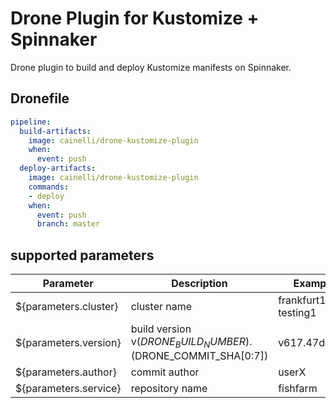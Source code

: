 # Drone Plugin for Kustomize + Spinnaker

Drone plugin to build and deploy Kustomize manifests on Spinnaker.

## Dronefile

```yml
pipeline:
  build-artifacts:
    image: cainelli/drone-kustomize-plugin
    when:
      event: push
  deploy-artifacts:
    image: cainelli/drone-kustomize-plugin
    commands:
    - deploy
    when:
      event: push
      branch: master
```

## supported parameters

| Parameter             | Description                                                   | Example              |
|-----------------------|---------------------------------------------------------------|----------------------|
| ${parameters.cluster} | cluster name                                                  | frankfurt1, testing1 |
| ${parameters.version} | build version v$(DRONE_BUILD_NUMBER).$(DRONE_COMMIT_SHA[0:7]) | v617.47de901         |
| ${parameters.author}  | commit author                                                 | userX                |
| ${parameters.service} | repository name                                               | fishfarm             |


